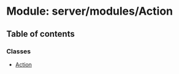 # Module: server/modules/Action

## Table of contents

### Classes

- [Action](../wiki/server.modules.Action.Action)
